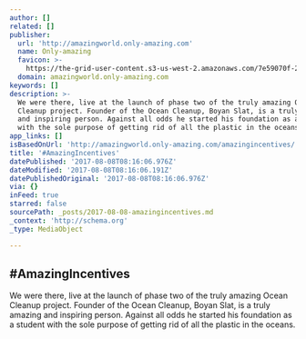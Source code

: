 ```yaml
---
author: []
related: []
publisher:
  url: 'http://amazingworld.only-amazing.com'
  name: Only-amazing
  favicon: >-
    https://the-grid-user-content.s3-us-west-2.amazonaws.com/7e59070f-2f9d-46a1-86eb-eec438574f10.jpg
  domain: amazingworld.only-amazing.com
keywords: []
description: >-
  We were there, live at the launch of phase two of the truly amazing Ocean
  Cleanup project. Founder of the Ocean Cleanup, Boyan Slat, is a truly amazing
  and inspiring person. Against all odds he started his foundation as a student
  with the sole purpose of getting rid of all the plastic in the oceans.
app_links: []
isBasedOnUrl: 'http://amazingworld.only-amazing.com/amazingincentives/'
title: '#AmazingIncentives'
datePublished: '2017-08-08T08:16:06.976Z'
dateModified: '2017-08-08T08:16:06.191Z'
datePublishedOriginal: '2017-08-08T08:16:06.976Z'
via: {}
inFeed: true
starred: false
sourcePath: _posts/2017-08-08-amazingincentives.md
_context: 'http://schema.org'
_type: MediaObject

---
```

<article style=""><h1>#AmazingIncentives</h1><p>We were there, live at the launch of phase two of the truly amazing Ocean Cleanup project. Founder of the Ocean Cleanup, Boyan Slat, is a truly amazing and inspiring person. Against all odds he started his foundation as a student with the sole purpose of getting rid of all the plastic in the oceans.</p></article>